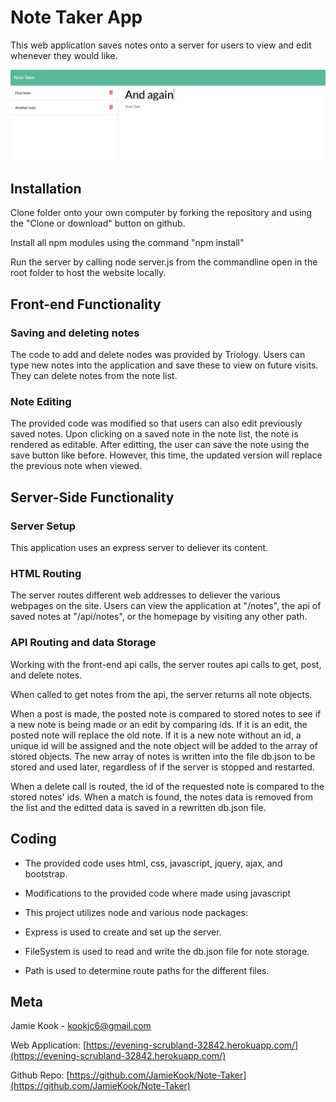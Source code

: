 # Note Taker App

This web application saves notes onto a server for users to view and edit whenever they would like. 

![image of note taker](notetaker.png)

## Installation

Clone folder onto your own computer by forking the repository and using the "Clone or download" button on github.

Install all npm modules using the command "npm install"

Run the server by calling node server.js from the commandline open in the root folder to host the website locally.

## Front-end Functionality

### Saving and deleting notes
The code to add and delete nodes was provided by Triology. Users can type new notes into the application and save these to view on future visits. They can delete notes from the note list. 

### Note Editing
The provided code was modified so that users can also edit previously saved notes. Upon clicking on a saved note in the note list, the note is rendered as editable. After editting, the user can save the note using the save button like before. However, this time, the updated version will replace the previous note when viewed.

## Server-Side Functionality 

### Server Setup 
This application uses an express server to deliever its content. 

### HTML Routing
The server routes different web addresses to deliever the various webpages on the site. Users can view the application at "/notes", the api of saved notes at "/api/notes", or the homepage by visiting any other path. 

### API Routing and data Storage
Working with the front-end api calls, the server routes api calls to get, post, and delete notes. 

When called to get notes from the api, the server returns all note objects. 

When a post is made, the posted note is compared to stored notes to see if a new note is being made or an edit by comparing ids. If it is an edit, the posted note will replace the old note. If it is a new note without an id, a unique id will be assigned and the note object will be added to the array of stored objects. The new array of notes is written into the file db.json to be stored and used later, regardless of if the server is stopped and restarted. 

When a delete call is routed, the id of the requested note is compared to the stored notes' ids. When a match is found, the notes data is removed from the list and the editted data is saved in a rewritten db.json file. 

## Coding

*  The provided code uses html, css, javascript, jquery, ajax, and bootstrap. 

*   Modifications to the provided code where made using javascript
*   This project utilizes node and various node packages: 
*   Express is used to create and set up the server.
*   FileSystem is used to read and write the db.json file for note storage. 
*   Path is used to determine route paths for the different files. 


## Meta 

Jamie Kook - kookjc6@gmail.com

Web Application: 
[https://evening-scrubland-32842.herokuapp.com/](https://evening-scrubland-32842.herokuapp.com/)

Github Repo: 
[https://github.com/JamieKook/Note-Taker](https://github.com/JamieKook/Note-Taker)



